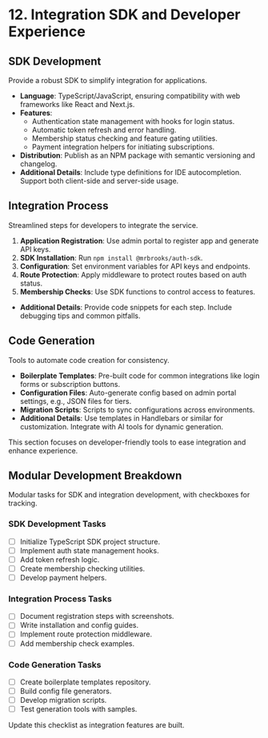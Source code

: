 # 12. Integration SDK and Developer Experience

## SDK Development
Provide a robust SDK to simplify integration for applications.

- **Language**: TypeScript/JavaScript, ensuring compatibility with web frameworks like React and Next.js.
- **Features**:
  - Authentication state management with hooks for login status.
  - Automatic token refresh and error handling.
  - Membership status checking and feature gating utilities.
  - Payment integration helpers for initiating subscriptions.
- **Distribution**: Publish as an NPM package with semantic versioning and changelog.
- **Additional Details**: Include type definitions for IDE autocompletion. Support both client-side and server-side usage.

## Integration Process
Streamlined steps for developers to integrate the service.

1. **Application Registration**: Use admin portal to register app and generate API keys.
2. **SDK Installation**: Run `npm install @mrbrooks/auth-sdk`.
3. **Configuration**: Set environment variables for API keys and endpoints.
4. **Route Protection**: Apply middleware to protect routes based on auth status.
5. **Membership Checks**: Use SDK functions to control access to features.
- **Additional Details**: Provide code snippets for each step. Include debugging tips and common pitfalls.

## Code Generation
Tools to automate code creation for consistency.

- **Boilerplate Templates**: Pre-built code for common integrations like login forms or subscription buttons.
- **Configuration Files**: Auto-generate config based on admin portal settings, e.g., JSON files for tiers.
- **Migration Scripts**: Scripts to sync configurations across environments.
- **Additional Details**: Use templates in Handlebars or similar for customization. Integrate with AI tools for dynamic generation.

This section focuses on developer-friendly tools to ease integration and enhance experience.

## Modular Development Breakdown
Modular tasks for SDK and integration development, with checkboxes for tracking.

### SDK Development Tasks
- [ ] Initialize TypeScript SDK project structure.
- [ ] Implement auth state management hooks.
- [ ] Add token refresh logic.
- [ ] Create membership checking utilities.
- [ ] Develop payment helpers.

### Integration Process Tasks
- [ ] Document registration steps with screenshots.
- [ ] Write installation and config guides.
- [ ] Implement route protection middleware.
- [ ] Add membership check examples.

### Code Generation Tasks
- [ ] Create boilerplate templates repository.
- [ ] Build config file generators.
- [ ] Develop migration scripts.
- [ ] Test generation tools with samples.

Update this checklist as integration features are built.